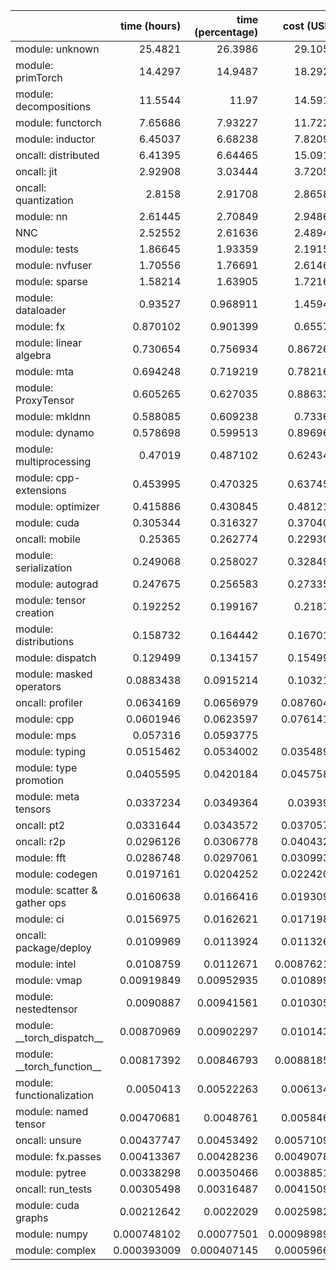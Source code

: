 |                              |   time (hours) |   time (percentage) |   cost (USD) |   cost (percentage) |
|:-----------------------------|---------------:|--------------------:|-------------:|--------------------:|
| module: unknown              |   25.4821      |        26.3986      | 29.1058      |        23.1745      |
| module: primTorch            |   14.4297      |        14.9487      | 18.2929      |        14.5651      |
| module: decompositions       |   11.5544      |        11.97        | 14.5915      |        11.618       |
| module: functorch            |    7.65686     |         7.93227     | 11.7222      |         9.33335     |
| module: inductor             |    6.45037     |         6.68238     |  7.82094     |         6.22714     |
| oncall: distributed          |    6.41395     |         6.64465     | 15.0916      |        12.0161      |
| oncall: jit                  |    2.92908     |         3.03444     |  3.72053     |         2.96234     |
| oncall: quantization         |    2.8158      |         2.91708     |  2.86589     |         2.28186     |
| module: nn                   |    2.61445     |         2.70849     |  2.94862     |         2.34773     |
| NNC                          |    2.52552     |         2.61636     |  2.48945     |         1.98214     |
| module: tests                |    1.86645     |         1.93359     |  2.19154     |         1.74493     |
| module: nvfuser              |    1.70556     |         1.76691     |  2.61467     |         2.08184     |
| module: sparse               |    1.58214     |         1.63905     |  1.72169     |         1.37083     |
| module: dataloader           |    0.93527     |         0.968911    |  1.45945     |         1.16204     |
| module: fx                   |    0.870102    |         0.901399    |  0.65576     |         0.522125    |
| module: linear algebra       |    0.730654    |         0.756934    |  0.867261    |         0.690525    |
| module: mta                  |    0.694248    |         0.719219    |  0.782166    |         0.622771    |
| module: ProxyTensor          |    0.605265    |         0.627035    |  0.886335    |         0.705712    |
| module: mkldnn               |    0.588085    |         0.609238    |  0.73366     |         0.58415     |
| module: dynamo               |    0.578698    |         0.599513    |  0.896961    |         0.714173    |
| module: multiprocessing      |    0.47019     |         0.487102    |  0.624341    |         0.497109    |
| module: cpp-extensions       |    0.453995    |         0.470325    |  0.637457    |         0.507552    |
| module: optimizer            |    0.415886    |         0.430845    |  0.481215    |         0.38315     |
| module: cuda                 |    0.305344    |         0.316327    |  0.370407    |         0.294923    |
| oncall: mobile               |    0.25365     |         0.262774    |  0.229302    |         0.182573    |
| module: serialization        |    0.249068    |         0.258027    |  0.328492    |         0.26155     |
| module: autograd             |    0.247675    |         0.256583    |  0.273354    |         0.217648    |
| module: tensor creation      |    0.192252    |         0.199167    |  0.21874     |         0.174164    |
| module: distributions        |    0.158732    |         0.164442    |  0.167018    |         0.132982    |
| module: dispatch             |    0.129499    |         0.134157    |  0.154998    |         0.123412    |
| module: masked operators     |    0.0883438   |         0.0915214   |  0.103218    |         0.0821836   |
| oncall: profiler             |    0.0634169   |         0.0656979   |  0.0876049   |         0.0697522   |
| module: cpp                  |    0.0601946   |         0.0623597   |  0.0761411   |         0.0606246   |
| module: mps                  |    0.057316    |         0.0593775   |  0           |         0           |
| module: typing               |    0.0515462   |         0.0534002   |  0.0354893   |         0.0282571   |
| module: type promotion       |    0.0405595   |         0.0420184   |  0.0457584   |         0.0364335   |
| module: meta tensors         |    0.0337234   |         0.0349364   |  0.039397    |         0.0313685   |
| oncall: pt2                  |    0.0331644   |         0.0343572   |  0.0370578   |         0.029506    |
| oncall: r2p                  |    0.0296126   |         0.0306778   |  0.0404325   |         0.0321929   |
| module: fft                  |    0.0286748   |         0.0297061   |  0.0309931   |         0.0246771   |
| module: codegen              |    0.0197161   |         0.0204252   |  0.0224207   |         0.0178517   |
| module: scatter & gather ops |    0.0160638   |         0.0166416   |  0.0193092   |         0.0153742   |
| module: ci                   |    0.0156975   |         0.0162621   |  0.0171981   |         0.0136934   |
| oncall: package/deploy       |    0.0109969   |         0.0113924   |  0.0113262   |         0.00901804  |
| module: intel                |    0.0108759   |         0.0112671   |  0.00876216  |         0.00697655  |
| module: vmap                 |    0.00919849  |         0.00952935  |  0.0108996   |         0.00867844  |
| module: nestedtensor         |    0.0090887   |         0.00941561  |  0.0103051   |         0.00820508  |
| module: \_\_torch_dispatch\_\_   |    0.00870969  |         0.00902297  |  0.0101435   |         0.00807642  |
| module: \_\_torch_function\_\_   |    0.00817392  |         0.00846793  |  0.00881858  |         0.00702147  |
| module: functionalization    |    0.0050413   |         0.00522263  |  0.0061342   |         0.00488413  |
| module: named tensor         |    0.00470681  |         0.0048761   |  0.0058463   |         0.0046549   |
| oncall: unsure               |    0.00437747  |         0.00453492  |  0.00571093  |         0.00454712  |
| module: fx.passes            |    0.00413367  |         0.00428236  |  0.00490783  |         0.00390768  |
| module: pytree               |    0.00338298  |         0.00350466  |  0.00388515  |         0.00309341  |
| oncall: run_tests            |    0.00305498  |         0.00316487  |  0.00415092  |         0.00330502  |
| module: cuda graphs          |    0.00212642  |         0.0022029   |  0.00259821  |         0.00206873  |
| module: numpy                |    0.000748102 |         0.00077501  |  0.000989897 |         0.000788169 |
| module: complex              |    0.000393009 |         0.000407145 |  0.00059664  |         0.000475053 |


